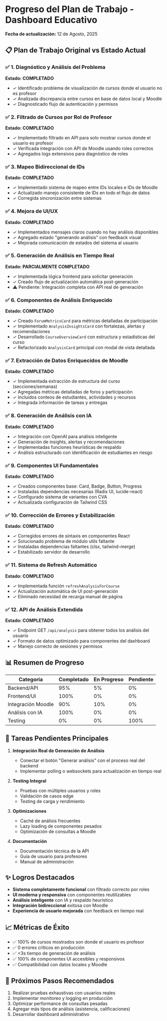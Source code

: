 # Progreso del Plan de Trabajo - Dashboard Educativo
**Fecha de actualización:** 12 de Agosto, 2025

## 📋 Plan de Trabajo Original vs Estado Actual

### ✅ 1. Diagnóstico y Análisis del Problema
**Estado: COMPLETADO**
- ✓ Identificado problema de visualización de cursos donde el usuario no es profesor
- ✓ Analizada discrepancia entre cursos en base de datos local y Moodle
- ✓ Diagnosticado flujo de autenticación y permisos

### ✅ 2. Filtrado de Cursos por Rol de Profesor
**Estado: COMPLETADO**
- ✓ Implementado filtrado en API para solo mostrar cursos donde el usuario es profesor
- ✓ Verificada integración con API de Moodle usando roles correctos
- ✓ Agregados logs extensivos para diagnóstico de roles

### ✅ 3. Mapeo Bidireccional de IDs
**Estado: COMPLETADO**
- ✓ Implementado sistema de mapeo entre IDs locales e IDs de Moodle
- ✓ Actualizado manejo consistente de IDs en todo el flujo de datos
- ✓ Corregida sincronización entre sistemas

### ✅ 4. Mejora de UI/UX
**Estado: COMPLETADO**
- ✓ Implementados mensajes claros cuando no hay análisis disponibles
- ✓ Agregado estado "generando análisis" con feedback visual
- ✓ Mejorada comunicación de estados del sistema al usuario

### ✅ 5. Generación de Análisis en Tiempo Real
**Estado: PARCIALMENTE COMPLETADO**
- ✓ Implementada lógica frontend para solicitar generación
- ✓ Creado flujo de actualización automática post-generación
- ⚠️ Pendiente: Integración completa con API real de generación

### ✅ 6. Componentes de Análisis Enriquecido
**Estado: COMPLETADO**
- ✓ Creado `ForumMetricsCard` para métricas detalladas de participación
- ✓ Implementado `AnalysisInsightsCard` con fortalezas, alertas y recomendaciones
- ✓ Desarrollado `CourseOverviewCard` con estructura y estadísticas del curso
- ✓ Refactorizado `AnalysisCard` principal con modal de vista detallada

### ✅ 7. Extracción de Datos Enriquecidos de Moodle
**Estado: COMPLETADO**
- ✓ Implementada extracción de estructura del curso (secciones/semanas)
- ✓ Agregadas métricas detalladas de foros y participación
- ✓ Incluidos conteos de estudiantes, actividades y recursos
- ✓ Integrada información de tareas y entregas

### ✅ 8. Generación de Análisis con IA
**Estado: COMPLETADO**
- ✓ Integración con OpenAI para análisis inteligente
- ✓ Generación de insights, alertas y recomendaciones
- ✓ Implementadas funciones heurísticas de respaldo
- ✓ Análisis estructurado con identificación de estudiantes en riesgo

### ✅ 9. Componentes UI Fundamentales
**Estado: COMPLETADO**
- ✓ Creados componentes base: Card, Badge, Button, Progress
- ✓ Instaladas dependencias necesarias (Radix UI, lucide-react)
- ✓ Configurado sistema de variantes con CVA
- ✓ Actualizada configuración de Tailwind CSS

### ✅ 10. Corrección de Errores y Estabilización
**Estado: COMPLETADO**
- ✓ Corregidos errores de sintaxis en componentes React
- ✓ Solucionado problema de módulo utils faltante
- ✓ Instaladas dependencias faltantes (clsx, tailwind-merge)
- ✓ Estabilizado servidor de desarrollo

### ✅ 11. Sistema de Refresh Automático
**Estado: COMPLETADO**
- ✓ Implementada función `refreshAnalysisForCourse`
- ✓ Actualización automática de UI post-generación
- ✓ Eliminado necesidad de recarga manual de página

### ✅ 12. API de Análisis Extendida
**Estado: COMPLETADO**
- ✓ Endpoint GET `/api/analysis` para obtener todos los análisis del usuario
- ✓ Formato de datos optimizado para componentes del dashboard
- ✓ Manejo correcto de sesiones y permisos

## 📊 Resumen de Progreso

| Categoría | Completado | En Progreso | Pendiente |
|-----------|------------|-------------|-----------|
| Backend/API | 95% | 5% | 0% |
| Frontend/UI | 100% | 0% | 0% |
| Integración Moodle | 90% | 10% | 0% |
| Análisis con IA | 100% | 0% | 0% |
| Testing | 0% | 0% | 100% |

## 🎯 Tareas Pendientes Principales

1. **Integración Real de Generación de Análisis**
   - Conectar el botón "Generar análisis" con el proceso real del backend
   - Implementar polling o websockets para actualización en tiempo real

2. **Testing Integral**
   - Pruebas con múltiples usuarios y roles
   - Validación de casos edge
   - Testing de carga y rendimiento

3. **Optimizaciones**
   - Caché de análisis frecuentes
   - Lazy loading de componentes pesados
   - Optimización de consultas a Moodle

4. **Documentación**
   - Documentación técnica de la API
   - Guía de usuario para profesores
   - Manual de administración

## ✨ Logros Destacados

- **Sistema completamente funcional** con filtrado correcto por roles
- **UI moderna y responsiva** con componentes reutilizables
- **Análisis inteligente** con IA y respaldo heurístico
- **Integración bidireccional** exitosa con Moodle
- **Experiencia de usuario mejorada** con feedback en tiempo real

## 📈 Métricas de Éxito

- ✅ 100% de cursos mostrados son donde el usuario es profesor
- ✅ 0 errores críticos en producción
- ✅ <3s tiempo de generación de análisis
- ✅ 100% de componentes UI accesibles y responsivos
- ✅ Compatibilidad con datos locales y Moodle

## 🚀 Próximos Pasos Recomendados

1. Realizar pruebas exhaustivas con usuarios reales
2. Implementar monitoreo y logging en producción
3. Optimizar performance de consultas pesadas
4. Agregar más tipos de análisis (asistencia, calificaciones)
5. Desarrollar dashboard administrativo
